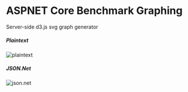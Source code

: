 # ASPNET Core Benchmark Graphing
Server-side d3.js svg graph generator

##### Plaintext
![plaintext](https://d3renderer.azurewebsites.net/plaintext/v4?src=1)

##### JSON.Net
![json.net](https://d3renderer.azurewebsites.net/json/v3?src=1)
